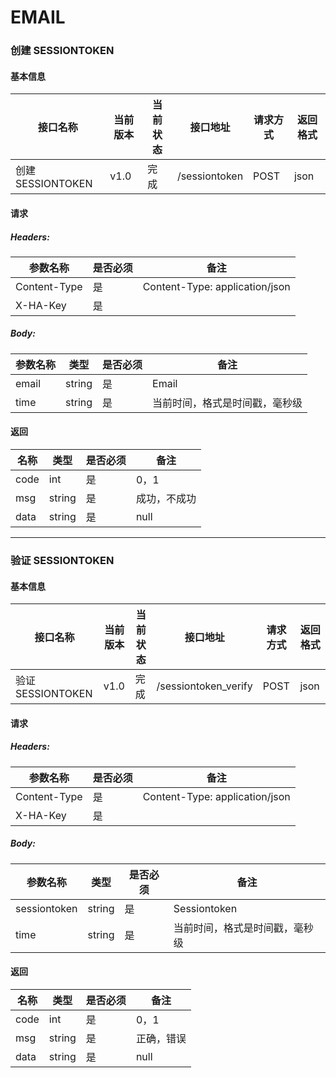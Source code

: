 # EMAIL 

### 创建 SESSIONTOKEN

#### 基本信息

| 接口名称 | 当前版本 | 当前状态 | 接口地址 | 请求方式 | 返回格式 |
|---|---|---|---|---|---|
| 创建 SESSIONTOKEN | v1.0 | 完成 | /sessiontoken | POST | json |

#### 请求

##### Headers:

| 参数名称 | 是否必须 | 备注 |
|---|---|---|
| Content-Type | 是 |  Content-Type: application/json |
| X-HA-Key | 是 |  |

##### Body:

| 参数名称 | 类型 | 是否必须 | 备注 |
|---|---|---|---|
| email | string | 是 | Email |
| time | string | 是 | 当前时间，格式是时间戳，毫秒级 |

#### 返回

| 名称 | 类型 | 是否必须 | 备注 |
|---|---|---|---|
| code | int | 是 | 0，1 |
| msg | string | 是 | 成功，不成功 |
| data | string | 是 | null |

---

### 验证 SESSIONTOKEN

#### 基本信息

| 接口名称 | 当前版本 | 当前状态 | 接口地址 | 请求方式 | 返回格式 |
|---|---|---|---|---|---|
| 验证 SESSIONTOKEN | v1.0 | 完成 | /sessiontoken\_verify | POST | json |

#### 请求

##### Headers:

| 参数名称 | 是否必须 | 备注 |
|---|---|---|
| Content-Type | 是 | Content-Type: application/json |
| X-HA-Key | 是 |  |

##### Body:

| 参数名称 | 类型 | 是否必须 | 备注 |
|---|---|---|---|
| sessiontoken | string | 是 | Sessiontoken |
| time | string | 是 | 当前时间，格式是时间戳，毫秒级 |

#### 返回

| 名称 | 类型 | 是否必须 | 备注 |
|---|---|---|---|
| code | int | 是 | 0，1 |
| msg | string | 是 | 正确，错误 |
| data | string | 是 | null |
